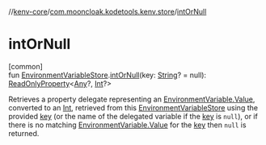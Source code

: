 //[kenv-core](../../index.md)/[com.mooncloak.kodetools.kenv.store](index.md)/[intOrNull](int-or-null.md)

# intOrNull

[common]\
fun [EnvironmentVariableStore](-environment-variable-store/index.md).[intOrNull](int-or-null.md)(key: [String](https://kotlinlang.org/api/latest/jvm/stdlib/kotlin/-string/index.html)? = null): [ReadOnlyProperty](https://kotlinlang.org/api/latest/jvm/stdlib/kotlin.properties/-read-only-property/index.html)&lt;[Any](https://kotlinlang.org/api/latest/jvm/stdlib/kotlin/-any/index.html)?, [Int](https://kotlinlang.org/api/latest/jvm/stdlib/kotlin/-int/index.html)?&gt;

Retrieves a property delegate representing an [EnvironmentVariable.Value](../com.mooncloak.kodetools.kenv/-environment-variable/-value/index.md), converted to an [Int](https://kotlinlang.org/api/latest/jvm/stdlib/kotlin/-int/index.html), retrieved from this [EnvironmentVariableStore](-environment-variable-store/index.md) using the provided [key](int-or-null.md) (or the name of the delegated variable if the [key](int-or-null.md) is `null`), or if there is no matching [EnvironmentVariable.Value](../com.mooncloak.kodetools.kenv/-environment-variable/-value/index.md) for the [key](int-or-null.md) then `null` is returned.
